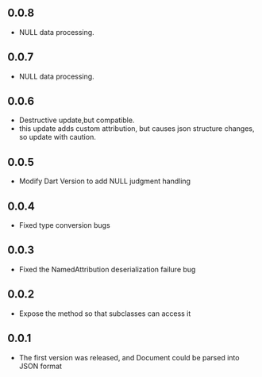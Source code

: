 ## 0.0.8

* NULL data processing.

## 0.0.7

* NULL data processing.

## 0.0.6

* Destructive update,but compatible.
* this update adds custom attribution, but causes json structure changes, so update with caution.

## 0.0.5

* Modify Dart Version to add NULL judgment handling

## 0.0.4

* Fixed type conversion bugs

## 0.0.3

* Fixed the NamedAttribution deserialization failure bug

## 0.0.2

* Expose the method so that subclasses can access it

## 0.0.1

* The first version was released, and Document could be parsed into JSON format
